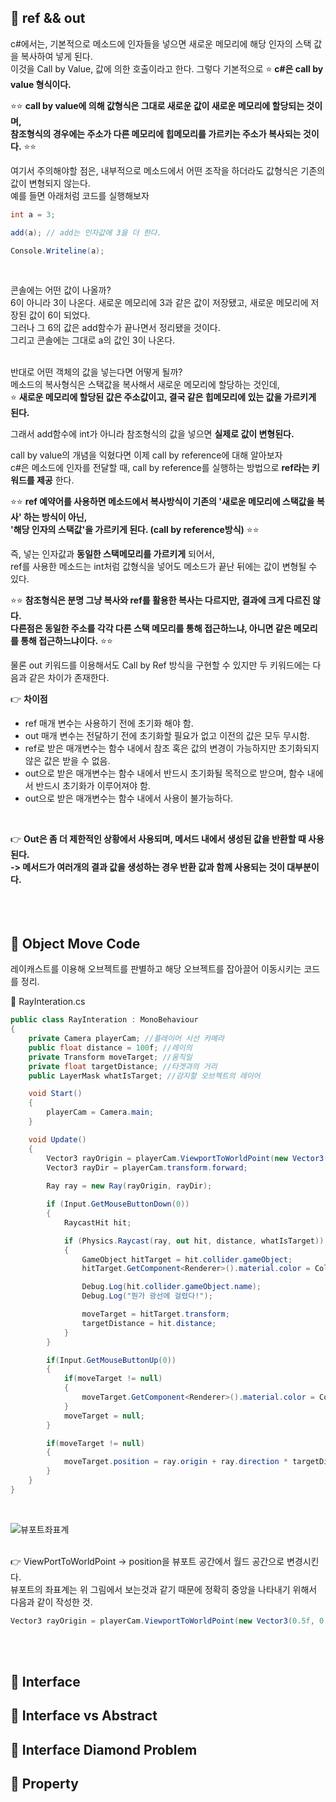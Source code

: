 ## 🔔 ref && out
c#에서는, 기본적으로 메소드에 인자들을 넣으면 새로운 메모리에 해당 인자의 스택 값을 복사하여 넣게 된다.<br>
이것을 Call by Value, 값에 의한 호출이라고 한다. 그렇다 기본적으로 ⭐ **c#은 call by value 형식이다.**<br>
 
⭐⭐ **call by value에 의해 값형식은 그대로 새로운 값이 새로운 메모리에 할당되는 것이며,<br>
참조형식의 경우에는 주소가 다른 메모리에 힙메모리를 가르키는 주소가 복사되는 것이다.** ⭐⭐<br>

여기서 주의해야할 점은, 내부적으로 메소드에서 어떤 조작을 하더라도 값형식은 기존의 값이 변형되지 않는다.<br>
예를 들면 아래처럼 코드를 실행해보자<br>

```c#
int a = 3;

add(a); // add는 인자값에 3을 더 한다.

Console.Writeline(a); 
```
<br>

콘솔에는 어떤 값이 나올까? <br>
6이 아니라 3이 나온다. 새로운 메모리에 3과 같은 값이 저장됐고, 새로운 메모리에 저장된 값이 6이 되었다.<br>
그러나 그 6의 값은 add함수가 끝나면서 정리됐을 것이다.<br>
그리고 콘솔에는 그대로 a의 값인 3이 나온다.<br>
<br>
 
반대로 어떤 객체의 값을 넣는다면 어떻게 될까?<br>
메소드의 복사형식은 스택값을 복사해서 새로운 메모리에 할당하는 것인데,<br>
⭐ **새로운 메모리에 할당된 값은 주소값이고, 결국 같은 힙메모리에 있는 값을 가르키게 된다.**<br>

그래서 add함수에 int가 아니라 참조형식의 값을 넣으면 **실제로 값이 변형된다.**<br>

call by value의 개념을 익혔다면 이제 call by reference에 대해 알아보자<br>
c#은 메소드에 인자를 전달할 때, call by reference를 실행하는 방법으로 **ref라는 키워드를 제공** 한다.<br>

⭐⭐ **ref 예약어를 사용하면 메소드에서 복사방식이 기존의 '새로운 메모리에 스택값을 복사' 하는 방식이 아닌,<br>
'해당 인자의 스택값'을 가르키게 된다. (call by reference방식)** ⭐⭐<br>

즉, 넣는 인자값과 **동일한 스택메모리를 가르키게** 되어서,<br>
ref를 사용한 메소드는 int처럼 값형식을 넣어도 메소드가 끝난 뒤에는 값이 변형될 수 있다.<br>

⭐⭐ **참조형식은 분명 그냥 복사와 ref를 활용한 복사는 다르지만, 결과에 크게 다르진 않다.<br>
다른점은 동일한 주소를 각각 다른 스택 메모리를 통해 접근하느냐, 아니면 같은 메모리를 통해 접근하느냐이다.** ⭐⭐<br>

물론 out 키워드를 이용해서도 Call by Ref 방식을 구현할 수 있지만 두 키워드에는 다음과 같은 차이가 존재한다.<br>

👉 **차이점**<br>
- ref 매개 변수는 사용하기 전에 초기화 해야 함.<br>
- out 매개 변수는 전달하기 전에 초기화할 필요가 없고 이전의 값은 모두 무시함.<br>
- ref로 받은 매개변수는 함수 내에서 참조 혹은 값의 변경이 가능하지만 초기화되지 않은 값은 받을 수 없음.<br>
- out으로 받은 매개변수는 함수 내에서 반드시 초기화될 목적으로 받으며, 함수 내에서 반드시 초기화가 이루어져야 함.<br>
- out으로 받은 매개변수는 함수 내에서 사용이 불가능하다.<br>
<br>

👉 **Out은 좀 더 제한적인 상황에서 사용되며, 메서드 내에서 생성된 값을 반환할 때 사용된다.<br>
-> 메서드가 여러개의 결과 값을 생성하는 경우 반환 값과 함께 사용되는 것이 대부분이다.**<br>
<br>
<br>
<br>

## 🔔 Object Move Code
레이캐스트를 이용해 오브젝트를 판별하고 해당 오브젝트를 잡아끌어 이동시키는 코드를 정리.<br>

📜 RayInteration.cs<br>
```c#
public class RayInteration : MonoBehaviour
{
    private Camera playerCam; //플레이어 시선 카메라  
    public float distance = 100f; //레이의 
    private Transform moveTarget; //움직일 
    private float targetDistance; //타겟과의 거리
    public LayerMask whatIsTarget; //감지할 오브젝트의 레이어

    void Start()
    {
        playerCam = Camera.main; 
    }

    void Update()
    {
        Vector3 rayOrigin = playerCam.ViewportToWorldPoint(new Vector3(0.5f, 0.5f, 0.5f)); //뷰포트의 중앙을 월드좌표계로 변환
        Vector3 rayDir = playerCam.transform.forward;
      
        Ray ray = new Ray(rayOrigin, rayDir); 

        if (Input.GetMouseButtonDown(0))  
        {
            RaycastHit hit; 

            if (Physics.Raycast(ray, out hit, distance, whatIsTarget))
            {
                GameObject hitTarget = hit.collider.gameObject;
                hitTarget.GetComponent<Renderer>().material.color = Color.red;

                Debug.Log(hit.collider.gameObject.name); 
                Debug.Log("뭔가 광선에 걸렸다!");

                moveTarget = hitTarget.transform;
                targetDistance = hit.distance;
            }
        }

        if(Input.GetMouseButtonUp(0)) 
        {
            if(moveTarget != null)
            {
                moveTarget.GetComponent<Renderer>().material.color = Color.white; 
            }
            moveTarget = null;
        }

        if(moveTarget != null)
        {
            moveTarget.position = ray.origin + ray.direction * targetDistance; 
        }
    }
}
```
<br>

![뷰포트좌표계](https://user-images.githubusercontent.com/43705434/125432208-69448ba3-0a69-4798-9d8d-146ccf5b3208.PNG)<br>
<br>

👉 ViewPortToWorldPoint -> position을 뷰포트 공간에서 월드 공간으로 변경시킨다.<br>
뷰포트의 좌표계는 위 그림에서 보는것과 같기 때문에 정확히 중앙을 나타내기 위해서 다음과 같이 작성한 것.<br>

```c#
Vector3 rayOrigin = playerCam.ViewportToWorldPoint(new Vector3(0.5f, 0.5f, 0.5f));
```
<br>
<br>

## 🔔 Interface

## 🔔 Interface vs Abstract

## 🔔 Interface Diamond Problem

## 🔔 Property
